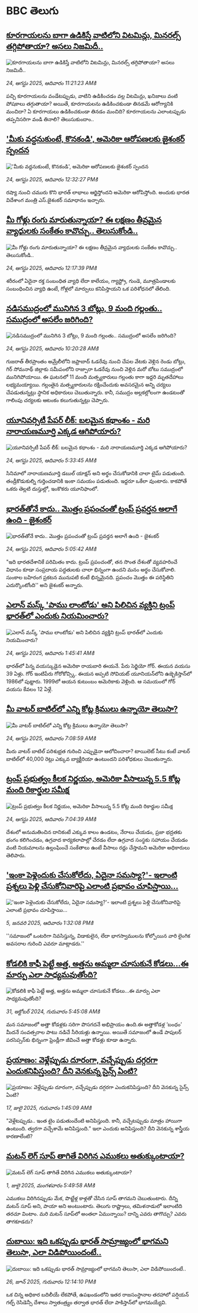 # BBC తెలుగు## [కూరగాయలను బాగా ఉడికిస్తే వాటిలోని విటమిన్లు, మినరల్స్ తగ్గిపోతాయా? అసలు నిజమిదీ..](https://www.bbc.com/telugu/articles/cx2x6nv4n08o?at_medium=RSS&at_campaign=rss?at_campaign=githubrss)![కూరగాయలను బాగా ఉడికిస్తే వాటిలోని విటమిన్లు, మినరల్స్ తగ్గిపోతాయా? అసలు నిజమిదీ..](https://ichef.bbci.co.uk/ace/standard/240/cpsprodpb/5d63/live/7e3f5460-80de-11f0-83cc-c5da98c419b8.jpg)_24, ఆగస్టు 2025, ఆదివారం 11:21:23 AMకి_పచ్చి కూరగాయలను వండేటప్పుడు, వాటిని ఉడికించడం వల్ల విటమిన్లు, ఖనిజాలు వంటి పోషకాలు తగ్గుతాయా? అయితే, కూరగాయలను ఉడికించకుండా తినడమే ఆరోగ్యానికి మంచిదా? ఏ కూరగాయలు ఉడికించకుండా తినడం మంచిది? కూరగాయలను ఎలాంటప్పుడు తప్పనిసరిగా వండి తినాలి? తెలుసుకుందాం..## ['మీకు వద్దనుకుంటే, కొనకండి', అమెరికా ఆరోపణలకు జైశంకర్ స్పందన](https://www.bbc.com/telugu/articles/crevlwn1ed5o?at_medium=RSS&at_campaign=rss?at_campaign=githubrss)!['మీకు వద్దనుకుంటే, కొనకండి', అమెరికా ఆరోపణలకు జైశంకర్ స్పందన](https://ichef.bbci.co.uk/ace/ws/240/cpsprodpb/1dea/live/e0de5a60-80e5-11f0-83cc-c5da98c419b8.jpg)_24, ఆగస్టు 2025, ఆదివారం 12:32:27 PMకి_రష్యా నుంచి చమురు కొని భారత్ లాభాలు ఆర్జిస్తోందని అమెరికా ఆరోపిస్తోంది. అందుకు భారత విదేశాంగ మంత్రి ఎస్.జైశంకర్ సమాధానం ఇచ్చారు.## [మీ గోళ్లు రంగు మారుతున్నాయా? ఈ లక్షణం తీవ్రమైన వ్యాధులకు సంకేతం కావొచ్చు.. తెలుసుకోండి..](https://www.bbc.com/telugu/articles/c0l6yzdw12po?at_medium=RSS&at_campaign=rss?at_campaign=githubrss)![మీ గోళ్లు రంగు మారుతున్నాయా? ఈ లక్షణం తీవ్రమైన వ్యాధులకు సంకేతం కావొచ్చు.. తెలుసుకోండి..](https://ichef.bbci.co.uk/ace/ws/240/cpsprodpb/9e84/live/34f70c70-80e4-11f0-b862-4576f84855ea.jpg)_24, ఆగస్టు 2025, ఆదివారం 12:17:39 PMకి_శరీరంలో ఏదైనా రక్త సంబంధిత వ్యాధి లేదా కాలేయం, గ్యాస్ట్రో, గుండె, మూత్రపిండాలకు సంబంధించిన వ్యాధి ఉంటే, గోళ్లలో మార్పులు కనిపిస్తాయని ఒక పరిశోధనలో తేలింది.## [నడిసముద్రంలో మునిగిన 3 బోట్లు, 9 మంది గల్లంతు.. సముద్రంలో అసలేం జరిగింది?](https://www.bbc.com/telugu/articles/cdx0pk7d2n6o?at_medium=RSS&at_campaign=rss?at_campaign=githubrss)![నడిసముద్రంలో మునిగిన 3 బోట్లు, 9 మంది గల్లంతు.. సముద్రంలో అసలేం జరిగింది?](https://ichef.bbci.co.uk/ace/ws/240/cpsprodpb/708b/live/c8658600-8024-11f0-ab3e-bd52082cd0ae.jpg)_24, ఆగస్టు 2025, ఆదివారం 10:20:28 AMకి_గుజరాత్ తీరప్రాంతం అమ్రేలీలోని జఫ్రాబాద్ ఓడరేవు నుంచి చేపల వేటకు వెళ్లిన రెండు బోట్లు, గిర్ సోమనాథ్ జిల్లాకు సమీపంలోని రాజ్పారా ఓడరేవు నుంచి వెళ్లిన మరో బోటు సముద్రంలో మునిగిపోయాయి. ఈ ఘటనలో 11 మంది మత్స్యకారులు గల్లంతు కాగా ఇద్దరి మృతదేహాలు లభ్యమయ్యాయి. గల్లంతైన మత్స్యకారులను రక్షించేందుకు అవసరమైన అన్ని చర్యలు చేపడుతున్నట్లు స్థానిక అధికారులు చెబుతున్నారు. కానీ, సముద్రం అల్లకల్లోలంగా ఉండటంతో గాలింపు చర్యలకు ఆటంకం కలుగుతున్నట్లు చెప్పారు.## [యూనివ‌ర్సిటీ పేప‌ర్ లీక్: బలమైన కథాంశం - మరి నారాయణమూర్తి ఎక్కడ ఆగిపోయారు?](https://www.bbc.com/telugu/articles/cwy0k9048n9o?at_medium=RSS&at_campaign=rss?at_campaign=githubrss)![యూనివ‌ర్సిటీ పేప‌ర్ లీక్: బలమైన కథాంశం - మరి నారాయణమూర్తి ఎక్కడ ఆగిపోయారు?](https://ichef.bbci.co.uk/ace/ws/240/cpsprodpb/f6c3/live/9d7e16c0-80a9-11f0-9215-2f4951b5219c.jpg)_24, ఆగస్టు 2025, ఆదివారం 5:33:45 AMకి_సినిమాలో నారాయ‌ణ‌మూర్తి డ‌బుల్ యాక్ష‌న్ అని అర్థం చేసుకోడానికి చాలా టైమ్ ప‌డుతుంది. తండ్రీకొడుకుల్ని గుర్తించ‌డానికి ఇంకా స‌మ‌యం ప‌డుతుంది. ఇద్ద‌రూ ఒకేలా వుంటారు. కాక‌పోతే ఒక‌రు తెల్ల‌టి దుస్తుల్లో, ఇంకొక‌రు యూనిఫాంలో.## [భారత్‌తోనే కాదు.. మొత్తం ప్రపంచంతో ట్రంప్ ప్రవర్తన అలాగే ఉంది -  జైశంకర్](https://www.bbc.com/telugu/articles/cjdygk74820o?at_medium=RSS&at_campaign=rss?at_campaign=githubrss)![భారత్‌తోనే కాదు.. మొత్తం ప్రపంచంతో ట్రంప్ ప్రవర్తన అలాగే ఉంది -  జైశంకర్](https://ichef.bbci.co.uk/ace/ws/240/cpsprodpb/a516/live/d379fa60-809e-11f0-a34f-318be3fb0481.jpg)_24, ఆగస్టు 2025, ఆదివారం 5:05:42 AMకి_"ఇది భారతదేశానికే పరిమితం కాదు. ట్రంప్ ప్రపంచంతో, తన సొంత దేశంతో వ్యవహరించే విధానం కూడా సంప్రదాయ పద్ధతులకు చాలా భిన్నంగా ఉందని మనం అర్థం చేసుకోవాలి. సుంకాల బహిరంగ ప్రకటన మునుపటి కంటే భిన్నమైనది. ప్రపంచం మొత్తం ఈ పరిస్థితిని ఎదుర్కొంటోంది'' అని జైశంకర్ అన్నారు.## [ఎలాన్ మస్క్ 'పాము లాంటోడు' అని పిలిచిన వ్యక్తిని ట్రంప్ భారత్‌లో ఎందుకు నియమించారు?](https://www.bbc.com/telugu/articles/c75499gz2l2o?at_medium=RSS&at_campaign=rss?at_campaign=githubrss)![ఎలాన్ మస్క్ 'పాము లాంటోడు' అని పిలిచిన వ్యక్తిని ట్రంప్ భారత్‌లో ఎందుకు నియమించారు?](https://ichef.bbci.co.uk/ace/ws/240/cpsprodpb/53ea/live/5bc88240-8033-11f0-a34f-318be3fb0481.jpg)_24, ఆగస్టు 2025, ఆదివారం 1:45:41 AMకి_భారత్‌లో పిన్న వయస్కుడైన అమెరికా రాయబారి ఈయనే. పేరు సెర్జియో గోర్‌. ఈయన వయసు 39 ఏళ్లు. గోర్ ఇంటిపేరు గోరోకోవ్స్కి. ఈయన అప్పటి సోవియట్ యూనియన్‌లోని ఉజ్బెకిస్తాన్‌లో 1986లో పుట్టారు. 1999లో ఆయన కుటుంబం అమెరికాకు వెళ్లింది. ఆ సమయంలో గోర్ వయసు కేవలం 12 ఏళ్లే.## [మీ వాటర్ బాటిల్‌లో ఎన్ని కోట్ల క్రిములు ఉన్నాయో తెలుసా?](https://www.bbc.com/telugu/articles/c51yv2xgzgvo?at_medium=RSS&at_campaign=rss?at_campaign=githubrss)![మీ వాటర్ బాటిల్‌లో ఎన్ని కోట్ల క్రిములు ఉన్నాయో తెలుసా?](https://ichef.bbci.co.uk/ace/ws/240/cpsprodpb/6327/live/498f6320-388e-11ef-a044-9d4367d5b599.jpg)_24, ఆగస్టు 2025, ఆదివారం 7:08:59 AMకి_మీరు వాటర్ బాటిల్ పరిశుభ్రత గురించి ఎప్పుడైనా ఆలోచించారా? టాయిలెట్ సీటు కంటే వాటర్ బాటిల్‌లో 40,000 రెట్లు ఎక్కువ బ్యాక్టీరియా ఉంటుందని పరిశోధకులు చెబుతున్నారు.## [ట్రంప్ ప్రభుత్వం కీలక నిర్ణయం, అమెరికా వీసాలున్న 5.5 కోట్ల మంది రికార్డుల సమీక్ష](https://www.bbc.com/telugu/articles/crevpl5e8qpo?at_medium=RSS&at_campaign=rss?at_campaign=githubrss)![ట్రంప్ ప్రభుత్వం కీలక నిర్ణయం, అమెరికా వీసాలున్న 5.5 కోట్ల మంది రికార్డుల సమీక్ష](https://ichef.bbci.co.uk/ace/ws/240/cpsprodpb/65c6/live/b50e2990-803d-11f0-ab3e-bd52082cd0ae.jpg)_24, ఆగస్టు 2025, ఆదివారం 7:04:39 AMకి_దేశంలో అనుమతించిన దానికంటే ఎక్కువ కాలం ఉండటం, నేరాలు చేయడం, ప్రజా భద్రతకు భంగం కలిగించడం, ఉగ్రవాద కార్యకలాపాల్లో చేరడం లేదా ఉగ్రవాద సంస్థకు సహాయం చేయడం వంటి నియమాలను ఉల్లంఘించే సంకేతాలు ఉంటే వీసాలు రద్దు చేస్తామని అమెరికా అధికారులు తెలిపారు.## ['ఇంకా పెళ్లెందుకు చేసుకోలేదు, ఏదైనా సమస్యా?'- ఇలాంటి ప్రశ్నలు పెళ్లి చేసుకోనివారిపై ఎలాంటి ప్రభావం చూపిస్తాయి... ](https://www.bbc.com/telugu/articles/cgq1w3lz7yyo?at_medium=RSS&at_campaign=rss?at_campaign=githubrss)!['ఇంకా పెళ్లెందుకు చేసుకోలేదు, ఏదైనా సమస్యా?'- ఇలాంటి ప్రశ్నలు పెళ్లి చేసుకోనివారిపై ఎలాంటి ప్రభావం చూపిస్తాయి... ](https://ichef.bbci.co.uk/ace/ws/240/cpsprodpb/f6de/live/72c94a60-cb3e-11ef-87df-d575b9a434a4.jpg)_5, జనవరి 2025, ఆదివారం 1:32:08 PMకి_''సమాజంలో ఒంటరిగా నివసిస్తున్న, విడాకులైన, లేదా భాగస్వాములను కోల్పోయిన వారి లైంగిక అవసరాల గురించి ఎవరూ మాట్లాడరు.''## [కోడలికి కాఫీ పెట్టే అత్త, అత్తను అమ్మలా చూసుకునే కోడలు...ఈ మార్పు ఎలా సాధ్యమవుతోంది?](https://www.bbc.com/telugu/articles/c1l41zl8el2o?at_medium=RSS&at_campaign=rss?at_campaign=githubrss)![కోడలికి కాఫీ పెట్టే అత్త, అత్తను అమ్మలా చూసుకునే కోడలు...ఈ మార్పు ఎలా సాధ్యమవుతోంది?](https://ichef.bbci.co.uk/ace/ws/240/cpsprodpb/2b61/live/9176a6d0-8b0e-11ef-a81b-b1eda9741da3.jpg)_31, అక్టోబర్ 2024, గురువారం 5:45:08 AMకి_మన సమాజంలో అత్తా కోడళ్లకు సరిగా పొసగదనే అభిప్రాయం ఉంది.ఈ అత్తాకోడళ్ల ‘బంధం’ మీదనే సంవత్సరాల పాటు నడిచే సీరియళ్లు ఉన్నాయి. అయితే సమాజంలో ఉండే పాపులర్ పరసెప్సన్‌కు భిన్నంగా ఫ్రెండ్లీగా జీవించే అత్తా కోడళ్లు కూడా ఉన్నారు.## [ప్రయాణం: వెళ్లేప్పుడు దూరంగా, వచ్చేప్పుడు దగ్గరగా ఎందుకనిపిస్తుంది? దీని వెనకున్న సైన్స్ ఏంటి?](https://www.bbc.com/telugu/articles/c0l4y727n1jo?at_medium=RSS&at_campaign=rss?at_campaign=githubrss)![ప్రయాణం: వెళ్లేప్పుడు దూరంగా, వచ్చేప్పుడు దగ్గరగా ఎందుకనిపిస్తుంది? దీని వెనకున్న సైన్స్ ఏంటి?](https://ichef.bbci.co.uk/ace/ws/240/cpsprodpb/054c/live/6957c010-62b0-11f0-8e78-11023c48a856.png)_17, జులై 2025, గురువారం 1:45:09 AMకి_"వెళ్లేటప్పుడు.. ఇంత టైం పడుతుందేంటి అనిపిస్తుంది. కానీ, వచ్చేటప్పుడు మాత్రం హాయిగా ఉంటుంది. త్వరగా వచ్చేశామే అనిపిస్తుంది." ఇలా ఎందుకు అనిపిస్తుంది? దీని వెనకున్న శాస్త్రీయ కారణాలేంటి?## [మటన్ లెగ్ సూప్ తాగితే విరిగిన ఎముకలు అతుక్కుంటాయా?](https://www.bbc.com/telugu/articles/c0l4g92j8kzo?at_medium=RSS&at_campaign=rss?at_campaign=githubrss)![మటన్ లెగ్ సూప్ తాగితే విరిగిన ఎముకలు అతుక్కుంటాయా?](https://ichef.bbci.co.uk/ace/ws/240/cpsprodpb/b31e/live/cce532c0-6d41-11f0-9462-bb509dc78127.jpg)_1, జులై 2025, మంగళవారం 5:49:58 AMకి_ఎముకలు విరిగినప్పుడు మేక, పొట్టేళ్ల కాళ్లతో చేసిన సూప్ తాగమని చెబుతుంటారు. దీన్ని మటన్ సూప్ అని, పాయా అని అంటుంటారు. తెలుగు రాష్ట్రాలు, తమిళనాడులో ఇలాంటిది తరచూ వింటాం. మరి మటన్ సూప్‌లో అంతలా ఏమున్నాయి? దాన్ని ఎవరు తాగొచ్చు? ఎవరు తాగకూడదు?## [దుబాయి: ఇది ఒకప్పుడు భారత్ సామ్రాజ్యంలో భాగమని తెలుసా, ఎలా విడిపోయిందంటే..](https://www.bbc.com/telugu/articles/ce83x3rekyyo?at_medium=RSS&at_campaign=rss?at_campaign=githubrss)![దుబాయి: ఇది ఒకప్పుడు భారత్ సామ్రాజ్యంలో భాగమని తెలుసా, ఎలా విడిపోయిందంటే..](https://ichef.bbci.co.uk/ace/ws/240/cpsprodpb/89c1/live/fbe80b80-5282-11f0-809e-059b7ea85131.jpg)_26, జూన్ 2025, గురువారం 12:14:10 PMకి_ఒక చిన్న అధికార బదిలీయే లేకపోతే, ఉపఖండంలోని ఇతర రాజసంస్థానాల తరహాలో  పర్షియన్ గల్ఫ్ రెసిడెన్సీ దేశాలు స్వాతంత్ర్యం తర్వాత భారత్ లేదా పాకిస్తాన్‌లో భాగమయ్యేవి.